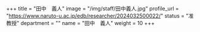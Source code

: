 +++
title = "田中　義人"
image = "/img/staff/田中義人.jpg"
profile_url = "https://www.naruto-u.ac.jp/edb/researcher/2024032500022/"
status = "准教授"
department = ""
name = "田中　義人"
weight = 10
+++